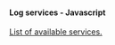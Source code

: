 #### Log services - Javascript

[List of available services.](https://gist.github.com/cheeaun/5835757)
